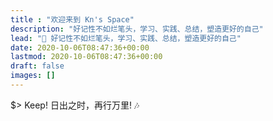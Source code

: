 ```yaml
---
title : "欢迎来到 Kn's Space"
description: "好记性不如烂笔头，学习、实践、总结，塑造更好的自己"
lead: "🎸 好记性不如烂笔头，学习、实践、总结，塑造更好的自己"
date: 2020-10-06T08:47:36+00:00
lastmod: 2020-10-06T08:47:36+00:00
draft: false
images: []
---
```


$> Keep! 日出之时，再行万里! :notes:

<!--
<audio id="music-player" autoplay controls>
    <source type="audio/mp3" src="https://webfs.yun.kugou.com/202104080013/9e674c6831f9e01abcc1ec89b79a84fc/G103/M03/18/11/R5QEAFvsUeWAc6GqAC5YF1JSTTI941.mp3"></source>
    <p>Your browser does not support the audio element.</p>
</audio>

<script>
    var player = document.getElementById("music-player");
    player.volume = 0.1;
</script>
-->

